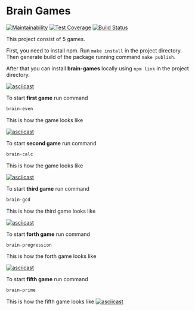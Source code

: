 # Brain Games
[![Maintainability](https://api.codeclimate.com/v1/badges/a99a88d28ad37a79dbf6/maintainability)](https://codeclimate.com/github/codeclimate/codeclimate/maintainability) [![Test Coverage](https://api.codeclimate.com/v1/badges/a99a88d28ad37a79dbf6/test_coverage)](https://codeclimate.com/github/codeclimate/codeclimate/test_coverage) [![Build Status](https://travis-ci.com/Yoffic/frontend-project-lvl1.svg?branch=master)](https://travis-ci.com/Yoffic/frontend-project-lvl1)

This project consist of 5 games.

First, you need to install npm. Run `make install` in the project directory.  
Then generate build of the package running command `make publish`.  

After that you can install **brain-games** locally using  ```npm link```  in the project directory.  

[![asciicast](https://asciinema.org/a/PeK4FHRxRvCV2YWR09hhzFVzd.svg)](https://asciinema.org/a/PeK4FHRxRvCV2YWR09hhzFVzd?speed=2&autoplay=1&loop=1)


To start **first game** run command

```sh
brain-even
```   

This is how the game looks like

[![asciicast](https://asciinema.org/a/iGTxgasSOD6JTjnbl079Bcpax.svg)](https://asciinema.org/a/iGTxgasSOD6JTjnbl079Bcpax?autoplay=1&loop=1)


To start **second game** run command

```sh
brain-calc
```   

This is how the game looks like

[![asciicast](https://asciinema.org/a/uFYntfIRnKKJaHeLsKwAAQBtK.svg)](https://asciinema.org/a/uFYntfIRnKKJaHeLsKwAAQBtK?autoplay=1&loop=1)


To start **third game** run command

```sh
brain-gcd
```   

This is how the third game looks like

[![asciicast](https://asciinema.org/a/Ntc8pKdaw4pODa3JTSOtnTscX.svg)](https://asciinema.org/a/Ntc8pKdaw4pODa3JTSOtnTscX?autoplay=1&loop=1)


To start **forth game** run command

```sh
brain-progression
```   

This is how the forth game looks like

[![asciicast](https://asciinema.org/a/pyFN8hUGolS94NWMjeOJRxV7G.svg)](https://asciinema.org/a/pyFN8hUGolS94NWMjeOJRxV7G?autoplay=1&loop=1)


To start **fifth game** run command

```sh
brain-prime
```   

This is how the fifth game looks like
[![asciicast](https://asciinema.org/a/gavXr7WxJG7QBLtLidBwKjMsJ.svg)](https://asciinema.org/a/gavXr7WxJG7QBLtLidBwKjMsJ?autoplay=1&loop=1)
